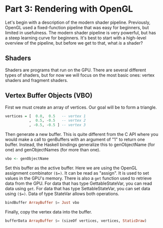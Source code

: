Part 3: Rendering with OpenGL
=============================

Let's begin with a description of the modern shader pipeline. Previously, OpenGL used a fixed-function pipeline that was easy for beginners, but limited in usefulness. The modern shader pipeline is very powerful, but has a steep learning curve for beginners. It's best to start with a high-level overview of the pipeline, but before we get to that, what *is* a shader?

Shaders
-------

Shaders are programs that run on the GPU. There are several different types of shaders, but for now we will focus on the most basic ones: vertex shaders and fragment shaders.

Vertex Buffer Objects (VBO)
---------------------------

First we must create an array of vertices. Our goal will be to form a triangle.

```haskell
vertices = [  0.0,  0.5   -- vertex 1
           ,  0.5, -0.5   -- vertex 2
           , -0.5, -0.5 ] -- vertex 3
```

Then generate a new buffer. This is quite different from the C API where you would make a call to genBuffers with an argument of "1" to return one buffer. Instead, the Haskell bindings generalize this to genObjectName (for one) and genObjectNames (for more than one).

```haskell
vbo <- genObjectName
```

Set this buffer as the active buffer. Here we are using the OpenGL assignment combinator `($=)`. It can be read as "assign". It is used to set values in the GPU's memory. There is also a `get` function used to retrieve data from the GPU. For data that has type GettableStateVar, you can read data using `get`. For data that has type SettableStateVar, you can set data using `($=)`. Data of type StateVar allows both operations.

```haskell
bindBuffer ArrayBuffer $= Just vbo
```

Finally, copy the vertex data into the buffer.

```haskell
bufferData ArrayBuffer $= (sizeOf vertices, vertices, StaticDraw)
```